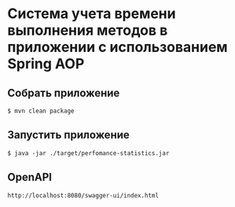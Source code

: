 # Система учета времени выполнения методов в приложении с использованием Spring AOP

## Собрать приложение
```
$ mvn clean package
```

## Запустить приложение
```
$ java -jar ./target/perfomance-statistics.jar
```

## OpenAPI
```
http://localhost:8080/swagger-ui/index.html
```